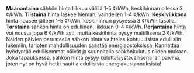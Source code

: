 **Maanantaina** sähkön hinta liikkuu välillä 1-5 ¢/kWh, keskihinnan ollessa 3 ¢/kWh. **Tiistaina** hinta laskee hieman, vaihdellen 1-4 ¢/kWh. **Keskiviikkona** hinta nousee jälleen 1-5 ¢/kWh, keskihinnan pysyessä 3 ¢/kWh tasolla. **Torstaina** sähkön hinta on edullinen, liikkuen 0-4 ¢/kWh. **Perjantaina** hinta voi nousta jopa 6 ¢/kWh asti, mutta keskihinta pysyy maltillisena 2 ¢/kWh. Näiden päivien perusteella sähkön hinta vaihtelee kohtuullisista edullisiin lukemiin, tarjoten mahdollisuuden säästää energiaostoksissa. Kannattaa hyödyntää edullisemmat päivät ja suunnitella sähkönkulutus niiden mukaan. Joka tapauksessa, sähkön hinta pysyy kuluttajaystävällisenä lähipäivinä, joten nyt on hyvä hetki nauttia edullisista energiakustannuksista!